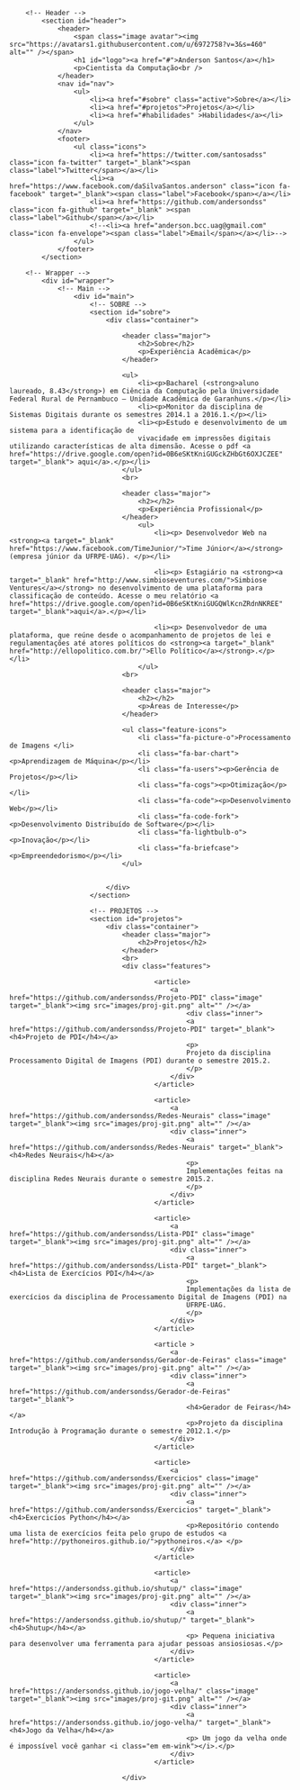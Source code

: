 <!DOCTYPE HTML>
<html>
	<head>
		<title>Anderson Santos</title>
		<meta charset="utf-8" />
		<meta name="viewport" content="width=device-width, initial-scale=1" />
		<!--[if lte IE 8]><script src="assets/js/ie/html5shiv.js"></script><![endif]-->
		<link rel="stylesheet" href="assets/css/main.css" />
		<link rel="stylesheet" href="https://cdn.rawgit.com/konpa/devicon/master/devicon.min.css">
		<link rel="shortcut icon" href="https://avatars1.githubusercontent.com/u/6972758?v=3&s=460">
		<!--[if lte IE 8]><link rel="stylesheet" href="assets/css/ie8.css" /><![endif]-->
		<link rel="stylesheet" href="assets/css/emoji.css">
	</head>
	<body>

		<!-- Header -->
			<section id="header">
				<header>
					<span class="image avatar"><img src="https://avatars1.githubusercontent.com/u/6972758?v=3&s=460" alt="" /></span>
					<h1 id="logo"><a href="#">Anderson Santos</a></h1>
					<p>Cientista da Computação<br />
				</header>
				<nav id="nav">
					<ul>
						<li><a href="#sobre" class="active">Sobre</a></li>
						<li><a href="#projetos">Projetos</a></li>
						<li><a href="#habilidades" >Habilidades</a></li>
					</ul>
				</nav>
				<footer>
					<ul class="icons">
						<li><a href="https://twitter.com/santosadss" class="icon fa-twitter" target="_blank"><span class="label">Twitter</span></a></li>
						<li><a href="https://www.facebook.com/daSilvaSantos.anderson" class="icon fa-facebook" target="_blank"><span class="label">Facebook</span></a></li>
						<li><a href="https://github.com/andersondss" class="icon fa-github" target="_blank" ><span class="label">Github</span></a></li>
						<!--<li><a href="anderson.bcc.uag@gmail.com" class="icon fa-envelope"><span class="label">Email</span></a></li>-->
					</ul>
				</footer>
			</section>

		<!-- Wrapper -->
			<div id="wrapper">
				<!-- Main -->
					<div id="main">
						<!-- SOBRE -->
						<section id="sobre">
							<div class="container">

								<header class="major">
									<h2>Sobre</h2>
									<p>Experiência Acadêmica</p>
								</header>
								
								<ul>
									<li><p>Bacharel (<strong>aluno laureado, 8.43</strong>) em Ciência da Computação pela Universidade Federal Rural de Pernambuco – Unidade Acadêmica de Garanhuns.</p></li>
									<li><p>Monitor da disciplina de Sistemas Digitais durante os semestres 2014.1 a 2016.1.</p></li>
									<li><p>Estudo e desenvolvimento de um sistema para a identificação de
 									vivacidade em impressões digitais utilizando características de alta dimensão. Acesse o pdf <a href="https://drive.google.com/open?id=0B6eSKtKniGUGckZHbGt6OXJCZEE" target="_blank"> aqui</a>.</p></li>
 								</ul>
								<br>

 								<header class="major">
									<h2></h2>
									<p>Experiência Profissional</p>
								</header>
									<ul>
	 									<li><p> Desenvolvedor Web na <strong><a target="_blank" href="https://www.facebook.com/TimeJunior/">Time Júnior</a></strong> (empresa júnior da UFRPE-UAG). </p></li>

	 									<li><p> Estagiário na <strong><a target="_blank" href="http://www.simbioseventures.com/">Simbiose Ventures</a></strong> no desenvolvimento de uma plataforma para classificação de conteúdo. Acesse o meu relatório <a href="https://drive.google.com/open?id=0B6eSKtKniGUGQWlKcnZRdnNKREE" target="_blank">aqui</a>.</p></li>

										<li><p> Desenvolvedor de uma plataforma, que reúne desde o acompanhamento de projetos de lei e regulamentações até atores políticos do <strong><a target="_blank" href="http://ellopolitico.com.br/">Ello Político</a></strong>.</p></li>
	 								</ul>
								<br>

								<header class="major">
									<h2></h2>
									<p>Áreas de Interesse</p>
								</header>

								<ul class="feature-icons">
									<li class="fa-picture-o">Processamento de Imagens </li>
									<li class="fa-bar-chart"><p>Aprendizagem de Máquina</p></li>
									<li class="fa-users"><p>Gerência de Projetos</p></li>
									<li class="fa-cogs"><p>Otimização</p></li>
									<li class="fa-code"><p>Desenvolvimento Web</p></li>
									<li class="fa-code-fork"><p>Desenvolvimento Distribuído de Software</p></li>
									<li class="fa-lightbulb-o"><p>Inovação</p></li>
									<li class="fa-briefcase"><p>Empreendedorismo</p></li>
								</ul>


							</div>
						</section>

						<!-- PROJETOS -->
						<section id="projetos">
							<div class="container">
								<header class="major">
									<h2>Projetos</h2>
								</header>
								<br>
								<div class="features">
										
										<article>
											<a href="https://github.com/andersondss/Projeto-PDI" class="image" target="_blank"><img src="images/proj-git.png" alt="" /></a>
												<div class="inner">
												<a href="https://github.com/andersondss/Projeto-PDI" target="_blank"><h4>Projeto de PDI</h4></a>
												<p>
												Projeto da disciplina Processamento Digital de Imagens (PDI) durante o semestre 2015.2.
												</p>
											</div>
										</article>
										
										<article>
											<a href="https://github.com/andersondss/Redes-Neurais" class="image" target="_blank"><img src="images/proj-git.png" alt="" /></a>
											<div class="inner">
												<a href="https://github.com/andersondss/Redes-Neurais" target="_blank"><h4>Redes Neurais</h4></a>
												<p>
												Implementações feitas na disciplina Redes Neurais durante o semestre 2015.2.
												</p>
											</div>
										</article>

										<article>
											<a href="https://github.com/andersondss/Lista-PDI" class="image" target="_blank"><img src="images/proj-git.png" alt="" /></a>
											<div class="inner">
												<a href="https://github.com/andersondss/Lista-PDI" target="_blank"><h4>Lista de Exercícios PDI</h4></a>
												<p>
												Implementações da lista de exercícios da disciplina de Processamento Digital de Imagens (PDI) na 
												UFRPE-UAG.
												</p>
											</div>
										</article>

										<article >
											<a href="https://github.com/andersondss/Gerador-de-Feiras" class="image" target="_blank"><img src="images/proj-git.png" alt="" /></a>
											<div class="inner">
												<a href="https://github.com/andersondss/Gerador-de-Feiras" target="_blank">
												<h4>Gerador de Feiras</h4></a>
												<p>Projeto da disciplina Introdução à Programação durante o semestre 2012.1.</p>
											</div>
										</article>
										
										<article>
											<a href="https://github.com/andersondss/Exercicios" class="image" target="_blank"><img src="images/proj-git.png" alt="" /></a>
											<div class="inner">
												<a href="https://github.com/andersondss/Exercicios" target="_blank"><h4>Exercicíos Python</h4></a>
												<p>Repositório contendo uma lista de exercícios feita pelo grupo de estudos <a href="http://pythoneiros.github.io/">pythoneiros.</a> </p>
											</div>
										</article>

										<article>
											<a href="https://andersondss.github.io/shutup/" class="image" target="_blank"><img src="images/proj-git.png" alt="" /></a>
											<div class="inner">
												<a href="https://andersondss.github.io/shutup/" target="_blank"><h4>Shutup</h4></a>
												<p> Pequena iniciativa para desenvolver uma ferramenta para ajudar pessoas ansiosiosas.</p>
											</div>
										</article>

										<article>
											<a href="https://andersondss.github.io/jogo-velha/" class="image" target="_blank"><img src="images/proj-git.png" alt="" /></a>
											<div class="inner">
												<a href="https://andersondss.github.io/jogo-velha/" target="_blank"><h4>Jogo da Velha</h4></a>
												<p> Um jogo da velha onde é impossível você ganhar <i class="em em-wink"></i>.</p>
											</div>
										</article>

								</div>
